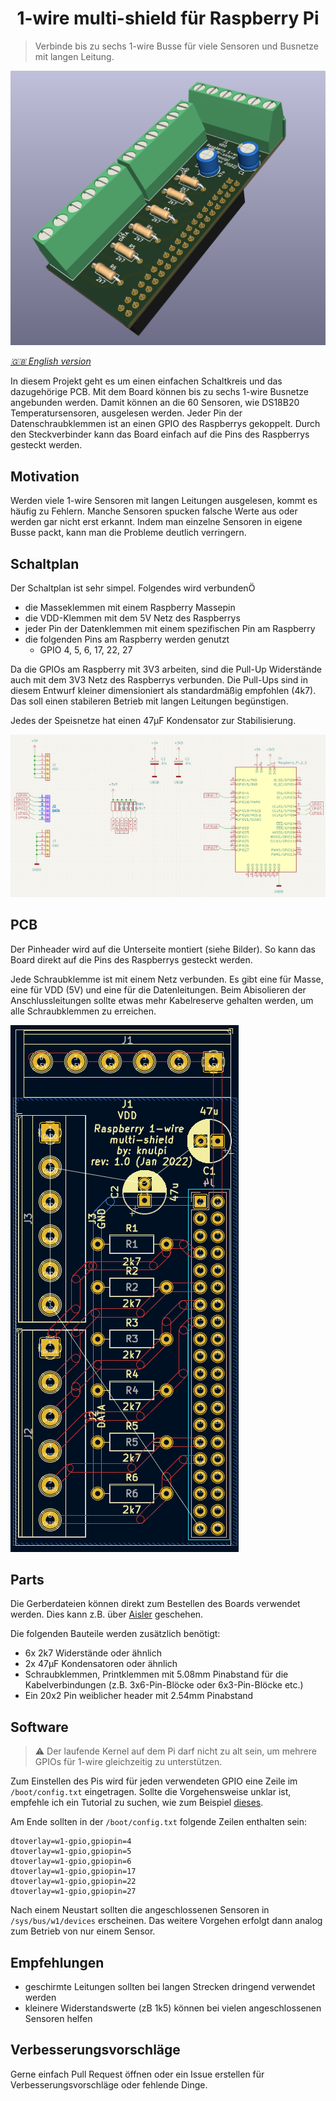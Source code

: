 <h1 align="center">
1-wire multi-shield für Raspberry Pi
</h1>

> Verbinde bis zu sechs 1-wire Busse für viele Sensoren und Busnetze mit langen Leitung.

<div align="center">
    <img src="img/pi-1w-shield_1.png" width="600">
</div>

_[🇬🇧 English version](README.md)_

In diesem Projekt geht es um einen einfachen Schaltkreis und das dazugehörige PCB.
Mit dem Board können bis zu sechs 1-wire Busnetze angebunden werden.
Damit können an die 60 Sensoren, wie DS18B20 Temperatursensoren, ausgelesen werden.
Jeder Pin der Datenschraubklemmen ist an einen GPIO des Raspberrys gekoppelt.
Durch den Steckverbinder kann das Board einfach auf die Pins des Raspberrys gesteckt werden.

## Motivation

Werden viele 1-wire Sensoren mit langen Leitungen ausgelesen, kommt es häufig zu Fehlern.
Manche Sensoren spucken falsche Werte aus oder werden gar nicht erst erkannt.
Indem man einzelne Sensoren in eigene Busse packt, kann man die Probleme deutlich verringern.

## Schaltplan

Der Schaltplan ist sehr simpel. Folgendes wird verbundenÖ
- die Masseklemmen mit einem Raspberry Massepin
- die VDD-Klemmen mit dem 5V Netz des Raspberrys
- jeder Pin der Datenklemmen mit einem spezifischen Pin am Raspberry
- die folgenden Pins am Raspberry werden genutzt
  - GPIO 4, 5, 6, 17, 22, 27

Da die GPIOs am Raspberry mit 3V3 arbeiten, sind die Pull-Up Widerstände auch mit dem 3V3 Netz des Raspberrys verbunden.
Die Pull-Ups sind in diesem Entwurf kleiner dimensioniert als standardmäßig empfohlen (4k7).
Das soll einen stabileren Betrieb mit langen Leitungen begünstigen.

Jedes der Speisnetze hat einen 47µF Kondensator zur Stabilisierung.

![circuit](img/circuit.png)

## PCB

Der Pinheader wird auf die Unterseite montiert (siehe Bilder).
So kann das Board direkt auf die Pins des Raspberrys gesteckt werden.

Jede Schraubklemme ist mit einem Netz verbunden.
Es gibt eine für Masse, eine für VDD (5V) und eine für die Datenleitungen.
Beim Abisolieren der Anschlussleitungen sollte etwas mehr Kabelreserve gehalten werden, um alle Schraubklemmen zu erreichen.

![pcb](img/pcb_schematic.png)

## Parts

Die Gerberdateien können direkt zum Bestellen des Boards verwendet werden.
Dies kann z.B. über [Aisler](https://aisler.net/p/NHLBOVQZ) geschehen.

Die folgenden Bauteile werden zusätzlich benötigt:
- 6x 2k7 Widerstände oder ähnlich
- 2x 47µF Kondensatoren oder ähnlich
- Schraubklemmen, Printklemmen mit 5.08mm Pinabstand für die Kabelverbindungen (z.B. 3x6-Pin-Blöcke oder 6x3-Pin-Blöcke etc.)
- Ein 20x2 Pin weiblicher header mit 2.54mm Pinabstand

## Software

> ⚠ Der laufende Kernel auf dem Pi darf nicht zu alt sein, um mehrere GPIOs für 1-wire gleichzeitig zu unterstützen.

Zum Einstellen des Pis wird für jeden verwendeten GPIO eine Zeile im `/boot/config.txt` eingetragen.
Sollte die Vorgehensweise unklar ist, empfehle ich ein Tutorial zu suchen, wie zum Beispiel [dieses](https://blog.oddbit.com/post/2018-03-27-multiple-1-wire-buses-on-the/).

Am Ende sollten in der `/boot/config.txt` folgende Zeilen enthalten sein:
```
dtoverlay=w1-gpio,gpiopin=4
dtoverlay=w1-gpio,gpiopin=5
dtoverlay=w1-gpio,gpiopin=6
dtoverlay=w1-gpio,gpiopin=17
dtoverlay=w1-gpio,gpiopin=22
dtoverlay=w1-gpio,gpiopin=27
```

Nach einem Neustart sollten die angeschlossenen Sensoren in `/sys/bus/w1/devices` erscheinen.
Das weitere Vorgehen erfolgt dann analog zum Betrieb von nur einem Sensor.

## Empfehlungen
- geschirmte Leitungen sollten bei langen Strecken dringend verwendet werden
- kleinere Widerstandswerte (zB 1k5) können bei vielen angeschlossenen Sensoren helfen

## Verbesserungsvorschläge

Gerne einfach Pull Request öffnen oder ein Issue erstellen für Verbesserungsvorschläge oder fehlende Dinge.
